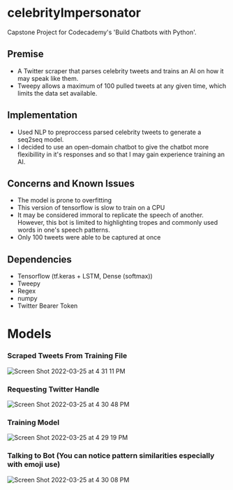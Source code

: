 # celebrityImpersonator
Capstone Project for Codecademy's 'Build Chatbots with Python'. 

## Premise
* A Twitter scraper that parses celebrity tweets and trains an AI on how it may speak like them.
* Tweepy allows a maximum of 100 pulled tweets at any given time, which limits the data set available.

## Implementation
* Used NLP to preproccess parsed celebrity tweets to generate a seq2seq model.
* I decided to use an open-domain chatbot to give the chatbot more flexibillity in it's responses and so that I may gain experience training an AI.

## Concerns and Known Issues
* The model is prone to overfitting
* This version of tensorflow is slow to train on a CPU
* It may be considered immoral to replicate the speech of another. However, this bot is limited to highlighting tropes and commonly used words in one's speech patterns.
* Only 100 tweets were able to be captured at once

## Dependencies
* Tensorflow (tf.keras + LSTM, Dense (softmax))
* Tweepy
* Regex
* numpy
* Twitter Bearer Token

# Models

### Scraped Tweets From Training File
![Screen Shot 2022-03-25 at 4 31 11 PM](https://user-images.githubusercontent.com/89366190/160196797-0c8bb179-47c3-4f86-8244-167d06698c37.png)

### Requesting Twitter Handle
![Screen Shot 2022-03-25 at 4 30 48 PM](https://user-images.githubusercontent.com/89366190/160196803-65ff3bb4-379a-4396-87bf-6385c85f4a45.png)

### Training Model
![Screen Shot 2022-03-25 at 4 29 19 PM](https://user-images.githubusercontent.com/89366190/160196807-f49d686d-1805-4ebf-9f71-c4ff8afcf0e1.png)

### Talking to Bot (You can notice pattern similarities especially with emoji use)
![Screen Shot 2022-03-25 at 4 30 08 PM](https://user-images.githubusercontent.com/89366190/160196813-77e878a6-9c53-4bff-a12a-48e9ce23f379.png)
